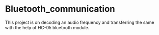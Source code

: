 # Bluetooth_communication
This project is on decoding an audio frequency and transferring the same with the help of HC-05 bluetooth module. 
